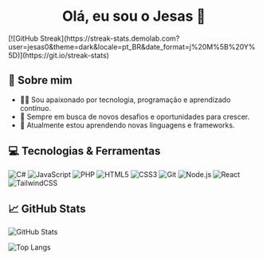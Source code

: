<h1 align="center">Olá, eu sou o Jesas 👋</h1>

<div style"display:flex; align-items: center;"> 
[![GitHub Streak](https://streak-stats.demolab.com?user=jesas0&theme=dark&locale=pt_BR&date_format=j%20M%5B%20Y%5D)](https://git.io/streak-stats)
</div>



## 🚀 Sobre mim

- 👨‍💻 Sou apaixonado por tecnologia, programação e aprendizado contínuo.
- 🎯 Sempre em busca de novos desafios e oportunidades para crescer.
- 🌱 Atualmente estou aprendendo novas linguagens e frameworks.

## 💻 Tecnologias & Ferramentas

![C#](https://img.shields.io/badge/-C%23-239120?style=flat-square&logo=c-sharp&logoColor=white)
![JavaScript](https://img.shields.io/badge/-JavaScript-F7DF1E?style=flat-square&logo=javascript&logoColor=black)
![PHP](https://img.shields.io/badge/-PHP-777BB4?style=flat-square&logo=php&logoColor=white)
![HTML5](https://img.shields.io/badge/-HTML5-E34F26?style=flat-square&logo=html5&logoColor=white)
![CSS3](https://img.shields.io/badge/-CSS3-1572B6?style=flat-square&logo=css3)
![Git](https://img.shields.io/badge/-Git-F05032?style=flat-square&logo=git&logoColor=white)
![Node.js](https://img.shields.io/badge/-Node.js-339933?style=flat-square&logo=node.js&logoColor=white)
![React](https://img.shields.io/badge/-React-61DAFB?style=flat-square&logo=react&logoColor=black)
![TailwindCSS](https://img.shields.io/badge/-TailwindCSS-06B6D4?style=flat-square&logo=tailwindcss&logoColor=white)

## 📈 GitHub Stats

![GitHub Stats](https://github-readme-stats.vercel.app/api?username=jesas0&show_icons=true&theme=default)

![Top Langs](https://github-readme-stats.vercel.app/api/top-langs/?username=jesas0&layout=compact&theme=default)
